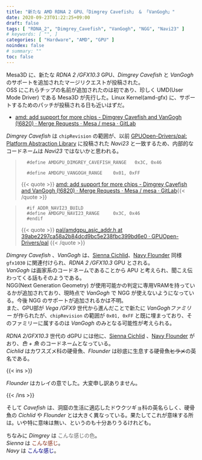 ```yaml
---
title: "新たな AMD RDNA 2 GPU、「Dimgrey Cavefish」 & 「VanGogh」"
date: 2020-09-23T01:22:25+09:00
draft: false
tags: [ "RDNA_2", "Dimgrey_Cavefish", "VanGogh", "NGG", "Navi23" ]
# keywords: [ "", ]
categories: [ "Hardware", "AMD", "GPU" ]
noindex: false
# summary: ""
toc: false
---
```


Mesa3D に、新たな *RDNA 2 /GFX10.3* GPU、*Dimgrey Cavefish* と *VanGogh* のサポートを追加されたマージリクエストが投稿された。  
OSS にこれらチップの名前が追加されたのは初であり、珍しく UMD(User Mode Driver) である Mesa3D が先行した。Linux Kernel(amd-gfx) に、サポートするためのパッチが投稿される日も近いはずだ。  

 * [amd: add support for more chips - Dimgrey Cavefish and VanGogh (!6820) · Merge Requests · Mesa / mesa · GitLab](https://gitlab.freedesktop.org/mesa/mesa/-/merge_requests/6820)

*Dimgrey Cavefish* は `chipRevision` の範囲が、以前 [GPUOpen-Drivers/pal: Platform Abstraction Library](https://github.com/GPUOpen-Drivers/pal) に投稿された *Navi23* と一致するため、内部的なコードネームは *Navi23* ではないかと思われる。  

 >       #define AMDGPU_DIMGREY_CAVEFISH_RANGE   0x3C, 0x46
 >
 >       #define AMDGPU_VANGOGH_RANGE    0x01, 0xFF
 >
 > {{< quote >}} [amd: add support for more chips - Dimgrey Cavefish and VanGogh (!6820) · Merge Requests · Mesa / mesa · GitLab](https://gitlab.freedesktop.org/mesa/mesa/-/merge_requests/6820/diffs){{< /quote >}}

 >       #if ADDR_NAVI23_BUILD
 >       #define AMDGPU_NAVI23_RANGE     0x3C, 0x46
 >       #endif
 >
 > {{< quote >}} [pal/amdgpu_asic_addr.h at 39abe2297ca58a2b84dcd9bc5e238fbc399bd6e0 · GPUOpen-Drivers/pal](https://github.com/GPUOpen-Drivers/pal/blob/39abe2297ca58a2b84dcd9bc5e238fbc399bd6e0/src/core/imported/addrlib/src/amdgpu_asic_addr.h#L115) {{< /quote >}}

*Dimgrey Cavefish* 、*VanGogh* は、[Sienna Cichlid](/tags/sienna_cichlid)、[Navy Flounder](/tags/navy_flounder) 同様 `gfx1030` に関連付けられ、*RDNA 2 /GFX10.3* GPU とされる。  
*VanGogh* は画家系のコードネームであることから APU と考えられ、聞こえ伝わってくる話もそのようである。  
NGG(Next Generation Geometry) が使用可能かの判定に専用VRAMを持っているかが追加されており、現時点で *VanGogh* で NGG が使えないようになっている。今後 NGG のサポートが追加されるかは不明。  
また、GPU部が *Vega /GFX9* 世代から進んだことで新たに *VanGoghファミリー* が作られたが、`chipRevision` の範囲が `0x01, 0xFF` と既に埋まっており、そのファミリーに属するのは *VanGogh* のみとなる可能性が考えられる。  

*RDNA 2/GFX10.3* 世代の dGPU には他に、[Sienna Cichlid](/tags/sienna_cichlid) 、[Navy Flounder](/tags/navy_flounder) がおり、*色 + 魚* のコードネームとなっている。  
*Cichlid* はカワスズメ科の硬骨魚、*Flounder* は砂底に生息する硬骨魚<del>ヒラメ</del>の英名である。  

{{< ins >}}

*Flounder* はカレイの意でした。大変申し訳ありません。  

{{< /ins >}}

そして *Cavefish* は、洞窟の生活に適応したドウクツギョ科の英名らしく、硬骨魚の *Cichlid* や *Flounder* とは大きく異なっている。果たしてこれが意味する所は。いや特に意味は無い、というのも十分ありうるけれども。  

ちなみに *Dimgrey* は <span style="color: dimgrey;">こんな感じの色</span>。  
*Sienna* は <span style="color: #882D17">こんな感じ</span>。  
*Navy* は <span style="color: #000080">こんな感じ</span>。  

